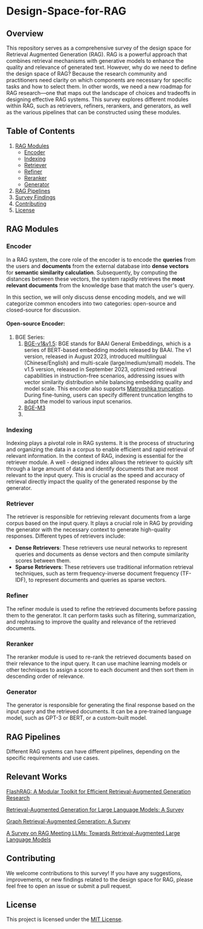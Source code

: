 # Design-Space-for-RAG

## Overview
This repository serves as a comprehensive survey of the design space for Retrieval Augmented Generation (RAG). RAG is a powerful approach that combines retrieval mechanisms with generative models to enhance the quality and relevance of generated text. 
However, why do we need to define the design space of RAG? Because the research community and practitioners need clarity on which components are necessary for specific tasks and how to select them. In other words, we need a new roadmap for RAG research—one that maps out the landscape of choices and tradeoffs in designing effective RAG systems.  This survey explores different modules within RAG, such as retrievers, refiners, rerankers, and generators, as well as the various pipelines that can be constructed using these modules.

## Table of Contents
1. [RAG Modules](#rag-modules)
    - [Encoder](#encoder)
    - [Indexing](#indexing)
    - [Retriever](#retriever)
    - [Refiner](#refiner)
    - [Reranker](#reranker)
    - [Generator](#generator)
3. [RAG Pipelines](#rag-pipelines)
4. [Survey Findings](#survey-findings)
5. [Contributing](#contributing)
6. [License](#license)

## RAG Modules

### Encoder
In a RAG system, the core role of the encoder is to encode the **queries** from the users and **documents** from the external database into **dense vectors** for **semantic similarity calculation**. Subsequently, by computing the distances between these vectors, the system rapidly retrieves the **most relevant documents** from the knowledge base that match the user's query.

In this section, we will only discuss dense encoding models, and we will categorize common encoders into two categories: open-source and closed-source for discussion.

#### Open-source Encoder:
1. BGE Series:
	1. [BGE-v1&v1.5](https://bge-model.com/bge/bge_v1_v1.5.html): BGE stands for BAAI General Embeddings, which is a series of BERT-based embedding models released by BAAI. The v1 version, released in August 2023, introduced multilingual (Chinese/English) and multi-scale (large/medium/small) models. The v1.5 version, released in September 2023, optimized retrieval capabilities in instruction-free scenarios, addressing issues with vector similarity distribution while balancing embedding quality and model scale. This encoder also supports [Matryoshka truncation](https://arxiv.org/pdf/2205.13147). During fine-tuning, users can specify different truncation lengths to adapt the model to various input scenarios.
	2. [BGE-M3](https://bge-model.com/bge/bge_m3.html)
 	3. 

### Indexing
Indexing plays a pivotal role in RAG systems. It is the process of structuring and organizing the data in a corpus to enable efficient and rapid retrieval of relevant information.
In the context of RAG, indexing is essential for the retriever module. A well - designed index allows the retriever to quickly sift through a large amount of data and identify documents that are most relevant to the input query. This is crucial as the speed and accuracy of retrieval directly impact the quality of the generated response by the generator.

### Retriever
The retriever is responsible for retrieving relevant documents from a large corpus based on the input query. It plays a crucial role in RAG by providing the generator with the necessary context to generate high-quality responses. Different types of retrievers include:
- **Dense Retrievers**: These retrievers use neural networks to represent queries and documents as dense vectors and then compute similarity scores between them.
- **Sparse Retrievers**: These retrievers use traditional information retrieval techniques, such as term frequency-inverse document frequency (TF-IDF), to represent documents and queries as sparse vectors.

### Refiner
The refiner module is used to refine the retrieved documents before passing them to the generator. It can perform tasks such as filtering, summarization, and rephrasing to improve the quality and relevance of the retrieved documents.

### Reranker
The reranker module is used to re-rank the retrieved documents based on their relevance to the input query. It can use machine learning models or other techniques to assign a score to each document and then sort them in descending order of relevance.

### Generator
The generator is responsible for generating the final response based on the input query and the retrieved documents. It can be a pre-trained language model, such as GPT-3 or BERT, or a custom-built model.

## RAG Pipelines
Different RAG systems can have different pipelines, depending on the specific requirements and use cases. 

## Relevant Works
[FlashRAG: A Modular Toolkit for Efficient Retrieval-Augmented Generation Research](https://arxiv.org/abs/2405.13576)  

[Retrieval-Augmented Generation for Large Language Models: A Survey](https://arxiv.org/abs/2312.10997)

[Graph Retrieval-Augmented Generation: A Survey](https://arxiv.org/abs/2408.08921)

[A Survey on RAG Meeting LLMs: Towards Retrieval-Augmented Large Language Models](https://arxiv.org/abs/2405.06211)


## Contributing
We welcome contributions to this survey! If you have any suggestions, improvements, or new findings related to the design space for RAG, please feel free to open an issue or submit a pull request.

## License
This project is licensed under the [MIT License](LICENSE).
